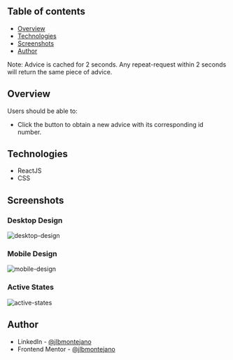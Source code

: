 ## Table of contents

- [Overview](#overview)
- [Technologies](#technologies)
- [Screenshots](#screenshots)
- [Author](#author)

Note: Advice is cached for 2 seconds. Any repeat-request within 2 seconds will return the same piece of advice.

## Overview

Users should be able to:

- Click the button to obtain a new advice with its corresponding id number.

## Technologies

- ReactJS
- CSS

## Screenshots

### Desktop Design
![desktop-design](https://user-images.githubusercontent.com/99704047/168683337-e37541f3-18f2-4c00-aca8-e6e0f3d7dd6f.jpg)

### Mobile Design
![mobile-design](https://user-images.githubusercontent.com/99704047/168683391-820c8df6-6760-4461-bc14-e8a1fa7b5cbf.jpg)

### Active States
![active-states](https://user-images.githubusercontent.com/99704047/168683402-babe249b-bf7a-4b76-8eeb-141346fc89d1.jpg)

## Author

- LinkedIn - [@jlbmontejano](https://www.linkedin.com/in/jlbmontejano/)
- Frontend Mentor - [@jlbmontejano](https://www.frontendmentor.io/profile/jlbmontejano)
